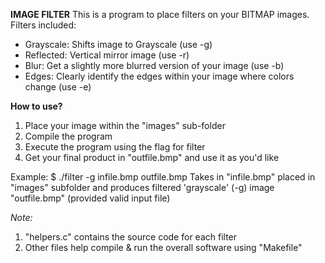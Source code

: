 **IMAGE FILTER**
This is a program to place filters on your BITMAP images. Filters included:
- Grayscale: Shifts image to Grayscale (use -g)
- Reflected: Vertical mirror image (use -r)
- Blur: Get a slightly more blurred version of your image (use -b)
- Edges: Clearly identify the edges within your image where colors change (use -e)
  
**How to use?**
1. Place your image within the "images" sub-folder
2. Compile the program
3. Execute the program using the flag for filter
4. Get your final product in "outfile.bmp" and use it as you'd like

Example: $ ./filter -g infile.bmp outfile.bmp
Takes in "infile.bmp" placed in "images" subfolder and produces filtered 'grayscale' (-g) image "outfile.bmp" (provided valid input file)

*Note:*
1. "helpers.c" contains the source code for each filter
2. Other files help compile & run the overall software using "Makefile"

